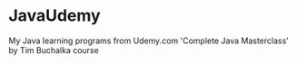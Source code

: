 # JavaUdemy
My Java learning programs from Udemy.com 'Complete Java Masterclass' by Tim Buchalka course
